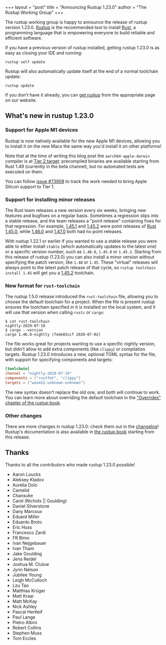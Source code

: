 +++
layout = "post"
title = "Announcing Rustup 1.23.0"
author = "The Rustup Working Group"
+++

The rustup working group is happy to announce the release of rustup version 1.23.0. [Rustup][install] is the recommended tool to install [Rust][rust], a programming language that is empowering everyone to build reliable and efficient software.

If you have a previous version of rustup installed, getting rustup 1.23.0 is as easy as closing your IDE and running:

```
rustup self update
```

Rustup will also automatically update itself at the end of a normal toolchain update:

```
rustup update
```

If you don't have it already, you can [get rustup][install] from the appropriate page on our website.

[rust]: https://www.rust-lang.org
[install]: https://rustup.rs

## What's new in rustup 1.23.0

### Support for Apple M1 devices

Rustup is now natively available for the new Apple M1 devices, allowing you to install it on the new Macs the same way you'd install it on other platforms!

Note that at the time of writing this blog post the `aarch64-apple-darwin` compiler is at [Tier 2 target][tiers]: precompiled binaries are available starting from Rust 1.49 (currently in the beta channel), but no automated tests are executed on them.

You can follow [issue #73908][rust/73908] to track the work needed to bring Apple Silicon support to Tier 1.

[tiers]: https://doc.rust-lang.org/rustc/platform-support.html#tier-2
[rust/73908]: https://github.com/rust-lang/rust/issues/73908

### Support for installing minor releases

The Rust team releases a new version every six weeks, bringing new features and bugfixes on a regular basis. Sometimes a regression slips into a stable release, and the team releases a "point release" containing fixes for that regression. For example, [1.45.1] and [1.45.2] were point releases of [Rust 1.45.0][1.45.0], while [1.46.0] and [1.47.0] both had no point releases.

With rustup 1.22.1 or earlier if you wanted to use a stable release you were able to either install `stable` (which automatically updates to the latest one) or a specific version number, such as `1.48.0`, `1.45.0` or `1.45.2`. Starting from this release of rustup (1.23.0) you can also install a minor version without specifying the patch version, like `1.48` or `1.45`. These "virtual" releases will always point to the latest patch release of that cycle, so `rustup toolchain install 1.45` will get you a [1.45.2] toolchain.

[1.45.0]: https://blog.rust-lang.org/2020/07/16/Rust-1.45.0.html
[1.45.1]: https://blog.rust-lang.org/2020/07/30/Rust-1.45.1.html
[1.45.2]: https://blog.rust-lang.org/2020/08/03/Rust-1.45.2.html
[1.46.0]: https://blog.rust-lang.org/2020/08/27/Rust-1.46.0.html
[1.47.0]: https://blog.rust-lang.org/2020/10/08/Rust-1.47.html

### New format for `rust-toolchain`

The rustup 1.5.0 release introduced the `rust-toolchain` file, allowing you to choose the default toolchain for a project. When the file is present rustup ensures the toolchain specified in it is installed on the local system, and it will use that version when calling `rustc` or `cargo`:

```
$ cat rust-toolchain
nightly-2020-07-10
$ cargo --version
cargo 1.46.0-nightly (fede83ccf 2020-07-02)
```

The file works great for projects wanting to use a specific nightly version, but didn't allow to add extra components (like `clippy`) or compilation targets. Rustup 1.23.0 introduces a new, optional TOML syntax for the file, with support for specifying components and targets:

```toml
[toolchain]
channel = "nightly-2020-07-10"
components = ["rustfmt", "clippy"]
targets = ["wasm32-unknown-unknown"]
```

The new syntax doesn't replace the old one, and both will continue to work. You can learn more about overriding the default toolchain in the ["Overrides" chapter of the rustup book][overrides].

[overrides]: https://rust-lang.github.io/rustup/overrides.html#the-toolchain-file

### Other changes

There are more changes in rustup 1.23.0: check them out in the [changelog]! Rustup's documentation is also available in [the rustup book][book] starting from this release.

[changelog]: https://github.com/rust-lang/rustup/blob/stable/CHANGELOG.md
[book]: https://rust-lang.github.io/rustup/

## Thanks

Thanks to all the contributors who made rustup 1.23.0 possible!

- Aaron Loucks
- Aleksey Kladov
- Aurelia Dolo
- Camelid
- Chansuke
- Carol (Nichols || Goulding)
- Daniel Silverstone
- Dany Marcoux
- Eduard Miller
- Eduardo Broto
- Eric Huss
- Francesco Zardi
- FR Bimo
- Ivan Nejgebauer
- Ivan Tham
- Jake Goulding
- Jens Reidel
- Joshua M. Clulow
- Jynn Nelson
- Jubilee Young
- Leigh McCulloch
- Lzu Tao
- Matthias Krüger
- Matt Kraai
- Matt McKay
- Nick Ashley
- Pascal Hertleif
- Paul Lange
- Pietro Albini
- Robert Collins
- Stephen Muss
- Tom Eccles
